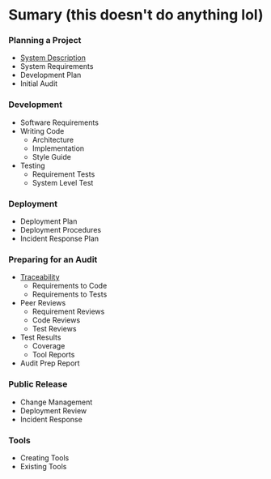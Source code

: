 # Sumary (this doesn't do anything lol)

### Planning a Project
* [System Description](planning/system-description.md)
* System Requirements
* Development Plan
* Initial Audit

### Development
* Software Requirements
* Writing Code
  * Architecture
  * Implementation
  * Style Guide
* Testing
  * Requirement Tests
  * System Level Test
  
### Deployment
* Deployment Plan
* Deployment Procedures
* Incident Response Plan
  
### Preparing for an Audit
* [Traceability](audit-prep/traceability.md)
  * Requirements to Code
  * Requirements to Tests
* Peer Reviews
  * Requirement Reviews
  * Code Reviews
  * Test Reviews
* Test Results
  * Coverage
  * Tool Reports
* Audit Prep Report

### Public Release
* Change Management
* Deployment Review
* Incident Response

### Tools
* Creating Tools
* Existing Tools
